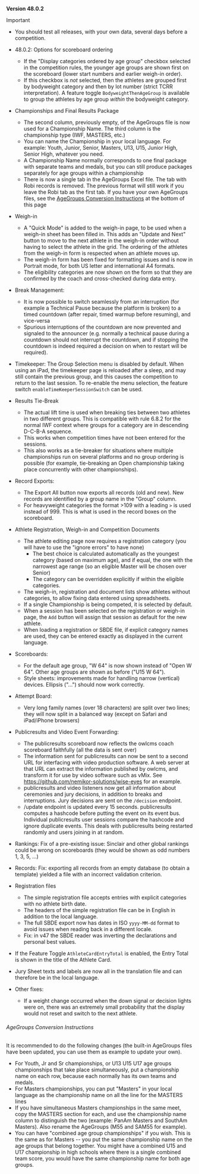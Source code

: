 **Version 48.0.2**

> [!IMPORTANT]
>
> - You should test all releases, with your own data, several days before a competition.

- 48.0.2: Options for scoreboard ordering
  - If the "Display categories ordered by age group" checkbox selected in the competition rules, the younger age groups are shown first on the scoreboard (lower start numbers and earlier weigh-in order).
  - If this checkbox is *not* selected, then the athletes are grouped first by bodyweight category and then by lot number (strict TCRR interpretation).  A feature toggle `BodyweightThenAgeGroup` is available to group the athletes by age group *within* the bodyweight category.

- Championships and Final Results Package
  - The second column, previously empty, of the AgeGroups file is now used for a Championship Name. The third column is the championship type (IWF, MASTERS, etc.) 
  - You can name the Championship in your local language. For example: Youth, Junior, Senior, Masters, U13, U15, Junior High, Senior High, whatever you need.
  - A Championship Name normally corresponds to one final package with separate teams and medals, but you can still produce packages separately for age groups within a championship
  - There is now a single tab in the AgeGroups Excel file.  The tab with Robi records is removed.  The previous format will still work if you leave the Robi tab as the first tab.  If you have your own AgeGroups files, see the [AgeGroups Conversion Instructions](#agegroups-conversion-instructions) at the bottom of this page
- Weigh-in 
  - A "Quick Mode" is added to the weigh-in page, to be used when a weigh-in sheet has been filled in.  This adds an "Update and Next" button to move to the next athlete in the weigh-in order without having to select the athlete in the grid. The ordering of the athletes from the weigh-in form is respected when an athlete moves up.
  - The weigh-in form has been fixed for formatting issues and is now in Portrait mode, for both US letter and international A4 formats.
  - The eligibility categories are now shown on the form so that they are confirmed by the coach and cross-checked during data entry.
- Break Management:
  - It is now possible to switch seamlessly from an interruption (for example a Technical Pause because the platform is broken) to a timed countdown (after repair, timed warmup before resuming), and vice-versa
  - Spurious interruptions of the countdown are now prevented and signaled to the announcer (e.g. normally a technical pause during a countdown should not interrupt the countdown, and if stopping the countdown is indeed required a decision on when to restart will be required).
- Timekeeper: The Group Selection menu is disabled by default.  When using an iPad, the timekeeper page is reloaded after a sleep, and may still contain the previous group, and this causes the competition to return to the last session.  To re-enable the menu selection, the feature switch `enableTimeKeeperSessionSwitch` can be used.
- Results Tie-Break
  - The actual lift time is used when breaking ties between two athletes in two different groups. This is compatible with rule 6.8.2 for the normal IWF context where groups for a category are in descending D-C-B-A sequence. 
  - This works when competition times have not been entered for the sessions.  
  - This also works as a tie-breaker for situations where multiple championships run on several platforms and no group ordering is possible (for example, tie-breaking an Open championship taking place concurrently with other championships).
- Record Exports:
  - The Export All button now exports all records (old and new).  New records are identified by a group name in the "Group" column.
  - For heavyweight categories the format >109 with a leading `>` is used instead of 999.  This is what is used in the record boxes on the scoreboard. 
- Athlete Registration, Weigh-in and Competition Documents
  - The athlete editing page now requires a registration category (you will have to use the "ignore errors" to have none)
    - The best choice is calculated automatically as the youngest category (based on maximum age), and if equal, the one with the narrowest age range (so an eligible Master will be chosen over Senior)
    - The category can be overridden explicitly if within the eligible categories.
  - The weigh-in, registration and document lists show athletes without categories, to allow fixing data entered using spreadsheets.
  - If a single Championship is being competed, it is selected by default.
  - When a session has been selected on the registration or weigh-in page, the `Add` button will assign that session as default for the new athlete.
  - When loading a registration or SBDE file, if explicit category names are used, they can be entered exactly as displayed in the current language.
- Scoreboards:
  - For the default age group, "W 64" is now shown instead of "Open W 64".  Other age groups are shown as before ("U15 W 64").
  - Style sheets: improvements made for handling narrow (vertical) devices.  Ellipsis ("...") should now work correctly.
- Attempt Board:
  - Very long family names (over 18 characters) are split over two lines; they will now split in a balanced way (except on Safari and iPad/iPhone browsers)
- Publicresults and Video Event Forwarding:
  - The publicresults scoreboard now reflects the owlcms coach scoreboard faithfully (all the data is sent over)
  - The information sent for publicresults can now be sent to a second URL for interfacing with video production software. A web server at that URL can extract the information published by owlcms, and transform it for use by video software such as vMix.  See https://github.com/nemikor-solutions/wise-eyes for an example.
  - publicresults and video listeners now get all information about ceremonies and jury decisions, in addition to breaks and interruptions.  Jury decisions are sent on the `/decision` endpoint.
  - /update endpoint is updated every 15 seconds.  publicresults computes a hashcode before putting the event on its event bus. Individual publicresults user sessions compare the hashcode and ignore duplicate events.  This deals with publicresults being restarted randomly and users joining in at random.
- Rankings: Fix of a pre-existing issue: Sinclair and other global rankings could be wrong on scoreboards (they would be shown as odd numbers 1, 3, 5, ...)
- Records: Fix: exporting all records from an empty database (to obtain a template) yielded a file with an incorrect validation criterion.
- Registration files
  - The simple registration file accepts entries with explicit categories with no athlete birth date.
  - The headers of the simple registration file can be in English in addition to the local language.
  - The full SBDE export now has dates in ISO `yyyy-MM-dd` format to avoid issues when reading back in a different locale.
  - Fix: in v47 the SBDE reader was inverting the declarations and personal best values.
- If the Feature Toggle `AthleteCardEntryTotal` is enabled, the Entry Total is shown in the title of the Athlete Card.
- Jury Sheet texts and labels are now all in the translation file and can therefore be in the local language.
- Other fixes:
  - If a weight change occurred when the down signal or decision lights were on, there was an extremely small probability that the display would not reset and switch to the next athlete.

###### AgeGroups Conversion Instructions

It is recommended to do the following changes (the built-in AgeGroups files have been updated, you can use them as example to update your own).
- For Youth, Jr and Sr championships, or U13 U15 U17 age groups championships that take place simultaneously, put a championship name on each row, because each normally has its own teams and medals.
- For Masters championships, you can put "Masters" in your local language as the championship name on all the line for the MASTERS  lines
- If you have simultaneous Masters championships in the same meet, copy the MASTERS section for each, and use the championship name column to distinguish the two (example: PanAm Masters and SouthAm Masters).  Also rename the AgeGroups (M55 and SAM55 for example).
- You can have "combined age group championships" if you wish.  This is the same as for Masters -- you put the same championship name on the age groups that belong together.  You might have a combined U15 and U17 championship in high schools where there is a single combined team score, you would have the same championship name for both age groups.
